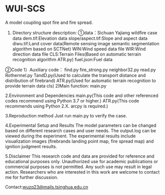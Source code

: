 # WUI-SCS
A model coupling spot fire and fire spread.
1. Directory structure description:
①data：Sichuan Yajiang wildfire case data
dem.tif:Elevation data
slope/aspect.tif:Slope and aspect data
diwu.tif:Land cover data(Remote sensing image semantic segmentation algorithm based on SCTNet)
WIN:Wind speed data file
WIR:Wind direction data file
CLS:Terrain Files(Based on automatic terrain recognition algorithm ATR.py)
fuel.json:Fuel data

②Code
1）Auxiliary code：
find.py
fire_strong.py
neighbor32.py
read.py
Rothermel.py
TandD.py(Used to calculate the transport distance and distribution of firebrand)
ATR.py(Used for automatic terrain recognition to provide terrain data cls)
2)Main function:
main.py

2.Environment and Dependencies
main.py(This code and other referenced codes recommend using Python 3.7 or higher.)
ATR.py(This code recommends using Python 2.X. arcpy is required.)

3.Reproduction method
Just run main.py to verify the case.

4.Experimental Setup and Results
The model parameters can be changed based on different research cases and user needs. The output.log can be viewed during the experiment. The experimental results include visualization images (firebrands landing point map, fire spread map) and ignition judgment results.

5.Disclaimer
This research code and data are provided for reference and educational purposes only. Unauthorized use for academic publications or commercial purposes is not permitted. Any such use may result in legal action. Researchers who are interested in this work are welcome to contact me for further discussion.

 Contact:wuzq23@mails.tsinghua.edu.cn
